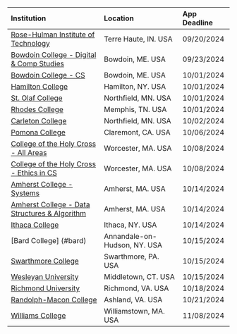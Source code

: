 
| **Institution** | **Location** | **App Deadline** |
| :----       | :---       | :--- |
| [Rose-Hulman Institute of Technology](#rose-hulman) | Terre Haute, IN. USA | 09/20/2024 |
| [Bowdoin College - Digital & Comp Studies](#bowdoin-comp) | Bowdoin, ME. USA | 09/23/2024 |
| [Bowdoin College - CS](#bowdoin-cs) | Bowdoin, ME. USA | 10/01/2024 |
| [Hamilton College](#hamilton) | Hamilton, NY. USA | 10/01/2024
| [St. Olaf College](#st-olaf) | Northfield, MN. USA | 10/01/2024 |
| [Rhodes College](#rhodes) | Memphis, TN. USA | 10/01/2024 |
| [Carleton College](#carleton) | Northfield, MN. USA | 10/02/2024 |
| [Pomona College](#pomona) | Claremont, CA. USA | 10/06/2024 |
| [College of the Holy Cross - All Areas](#holy-cross) |Worcester, MA. USA | 10/08/2024 |
| [College of the Holy Cross - Ethics in CS](#holy-cross-ethics) |Worcester, MA. USA | 10/08/2024 |
| [Amherst College - Systems](#amherst-systems) |Amherst, MA. USA | 10/14/2024 |
| [Amherst College - Data Structures & Algorithm](#amherst-data) |Amherst, MA. USA | 10/14/2024 |
| [Ithaca College](#ithaca) | Ithaca, NY. USA | 10/14/2024 |
| [Bard College] (#bard) | Annandale-on-Hudson, NY. USA | 10/15/2024 |
| [Swarthmore College](#swarthmore) | Swarthmore, PA. USA | 10/15/2024 |
| [Wesleyan University](#wesleyan) | Middletown, CT. USA | 10/15/2024 |
| [Richmond University](#richmond) | Richmond, VA. USA | 10/18/2024 | 
| [Randolph-Macon College](#randolph) | Ashland, VA. USA | 10/21/2024 | 
| [Williams College](#williams) | Williamstown, MA. USA | 11/08/2024 |
